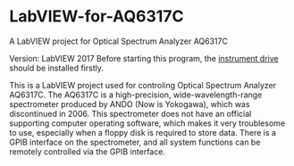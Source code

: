 # LabVIEW-for-AQ6317C
A LabVIEW project for Optical Spectrum Analyzer AQ6317C

Version: LabVIEW 2017
Before starting this program, the <a href="http://sine.ni.com/apps/utf8/niid_web_display.download_page?p_id_guid=192BC15B39DB2023E05400144FFA2D85">instrument drive</a> should be installed firstly.

This is a LabVIEW project used for controling Optical Spectrum Analyzer AQ6317C.
The AQ6317C is a high-precision, wide-wavelength-range spectrometer produced by ANDO (Now is Yokogawa), which was discontinued in 2006.
This spectrometer does not have an official supporting computer operating software, which makes it very troublesome to use, especially when a floppy disk is required to store data.
There is a GPIB interface on the spectrometer, and all system functions can be remotely controlled via the GPIB interface.

